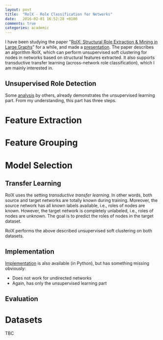 ```yaml
---
layout: post
title:  "RolX - Role Classification for Networks"
date:   2016-02-01 16:52:28 +0100
comments: true
categories: academic
---
```


I have been studying the paper "[RolX: Structural Role Extraction & Mining in Large Graphs](http://briangallagher.net/pubs/henderson-etal-kdd2012.pdf)" for a while, and made a [presentation](https://west.uni-koblenz.de/en/news/role-classification-networks-based-transfer-learning). The paper describes an algorithm RolX, which can perform unsupervised soft clustering for nodes in networks based on structural features extracted. It also supports transductive transfer learning (across-network role classification), which I am mainly interested in.

## Unsupervised Role Detection
Some [analysis](http://lab41.github.io/blog/2014/12/18/rolx-discovering-individuals-roles-in-a-social-network/) by others, already demonstrates the unsupervised learning part. From my understanding, this part has three steps.

# Feature Extraction

# Feature Grouping

# Model Selection

## Transfer Learning

RolX uses the setting *transductive transfer learning*. In other words, both source and target networks are totally known during training. Moreover, the source network has all known labels available, i.e., roles of nodes are known. However, the target network is completely unlabeled, i.e., roles of nodes are unknown. The goal is to predict the roles of nodes in the target dataset.

RolX performs the above described unsupervised soft clustering on both datasets.


## Implementation
[Implementation](https://github.com/Lab41/Circulo/blob/master/circulo/algorithms/rolx.py) is also available (in Python), but has something missing obviously:

* Does not work for undirected networks
* Again, has only the unsupervised learning part

## Evaluation

# Datasets

TBC
